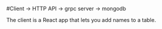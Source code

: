 #Client -> HTTP API -> grpc server -> mongodb

The client is a React app that lets you add names to a table.
